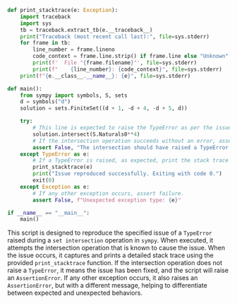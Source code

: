 ```python
def print_stacktrace(e: Exception):
    import traceback
    import sys
    tb = traceback.extract_tb(e.__traceback__)
    print("Traceback (most recent call last):", file=sys.stderr)
    for frame in tb:
        line_number = frame.lineno
        code_context = frame.line.strip() if frame.line else "Unknown"
        print(f'  File "{frame.filename}"', file=sys.stderr)
        print(f"    {line_number}: {code_context}", file=sys.stderr)
    print(f"{e.__class__.__name__}: {e}", file=sys.stderr)

def main():
    from sympy import symbols, S, sets
    d = symbols("d")
    solution = sets.FiniteSet((d + 1, -d + 4, -d + 5, d))

    try:
        # This line is expected to raise the TypeError as per the issue description.
        solution.intersect(S.Naturals0**4)
        # If the intersection operation succeeds without an error, assert failure.
        assert False, "The intersection should have raised a TypeError due to unsupported Naturals0 object len."
    except TypeError as e:
        # If a TypeError is raised, as expected, print the stack trace and exit gracefully.
        print_stacktrace(e)
        print("Issue reproduced successfully. Exiting with code 0.")
        exit(0)
    except Exception as e:
        # If any other exception occurs, assert failure.
        assert False, f"Unexpected exception type: {e}"

if __name__ == "__main__":
    main()
```

This script is designed to reproduce the specified issue of a `TypeError` raised during a `set intersection` operation in `sympy`. When executed, it attempts the intersection operation that is known to cause the issue. When the issue occurs, it captures and prints a detailed stack trace using the provided `print_stacktrace` function. If the intersection operation does not raise a `TypeError`, it means the issue has been fixed, and the script will raise an `AssertionError`. If any other exception occurs, it also raises an `AssertionError`, but with a different message, helping to differentiate between expected and unexpected behaviors.